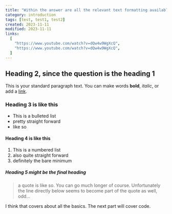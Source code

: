 ```yaml
---
title: "Within the answer are all the relevant text formatting available to you:"
category: introduction
tags: [test, test1, test2]
created: 2023-11-11
modified: 2023-11-11
links:
  [
    "https://www.youtube.com/watch?v=dQw4w9WgXcQ",
    "https://www.youtube.com/watch?v=dQw4w9WgXcQ",
  ]
---
```


## Heading 2, since the question is the heading 1

This is your standard paragraph text. You can make words **bold**, _italic_, or add a [link](https://github.com/bot19/markdown-flashcards).

### Heading 3 is like this

- This is a bulleted list
- pretty straight forward
- like so

#### Heading 4 is like this

1. This is a numbered list
2. also quite straight forward
3. definitely the bare minimum

##### Heading 5 might be the final heading

> a quote is like so. You can go much longer of course.
> Unfortunately the line directly below seems to become part of the quote as well, odd...

I think that covers about all the basics. The next part will cover code.
